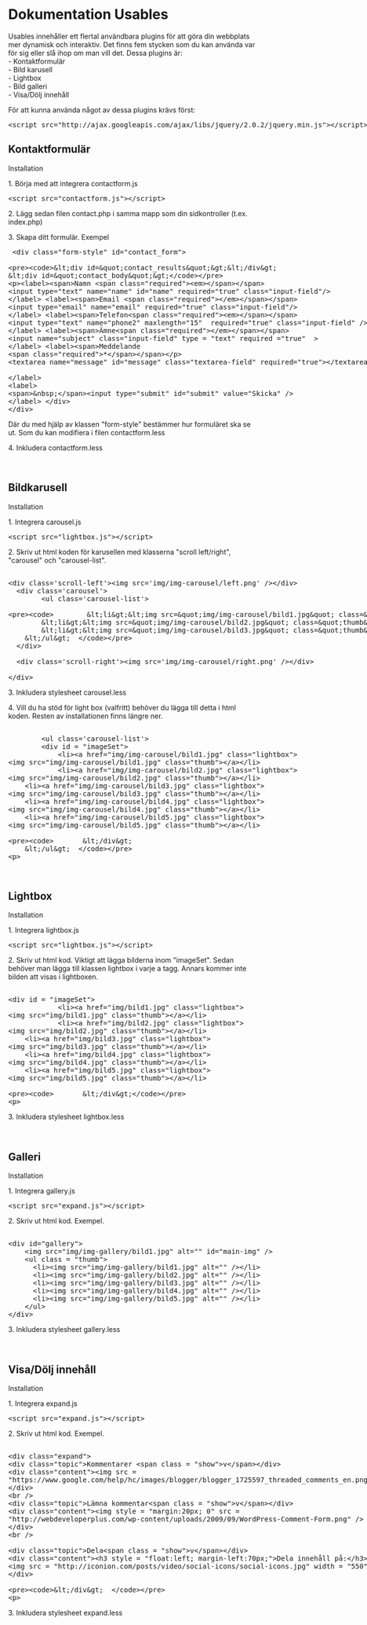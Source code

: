 <h1>Dokumentation Usables</h1>
<p>Usables innehåller ett flertal användbara plugins för att göra din webbplats mer dynamisk och interaktiv.
Det finns fem stycken som du kan använda var för sig eller slå ihop om man vill det. Dessa plugins är:<br />
- Kontaktformulär <br />
- Bild karusell	<br />
- Lightbox	<br />
- Bild galleri<br />
- Visa/Dölj innehåll<br /></p>

<p>För att kunna använda något av dessa plugins krävs först:</p>
<div class = "code">
<p><xmp><script src="http://ajax.googleapis.com/ajax/libs/jquery/2.0.2/jquery.min.js"></script></xmp></p>
</div>

<h2>Kontaktformulär</h2>
<p>Installation</p>
<p>1. Börja med att integrera contactform.js</p>
<div class = "code">
<p><xmp><script src="contactform.js"></script></xmp></p>
</div>
<p>2. Lägg sedan filen contact.php i samma mapp som din sidkontroller (t.ex. index.php)</p>
<p>3. Skapa ditt formulär. Exempel</p>
<div class = "code">
<p><xmp> <div class="form-style" id="contact_form">
   
    <div id="contact_results"></div>
    <div id="contact_body">
<label><span>Namn <span class="required">*</span></span>
<input type="text" name="name" id="name" required="true" class="input-field"/>
</label>
<label><span>Email <span class="required">*</span></span>
<input type="email" name="email" required="true" class="input-field"/>
</label>
<label><span>Telefon<span class="required">*</span></span>
<input type="text" name="phone2" maxlength="15"  required="true" class="input-field" />
</label>
<label><span>Ämne<span class="required">*</span></span>
<input name="subject" class="input-field" type = "text" required ="true"  >
</label>
<label><span>Meddelande <span class="required">*</span></span>
<textarea name="message" id="message" class="textarea-field" required="true"></textarea>
</label>
<label>
<span>&nbsp;</span><input type="submit" id="submit" value="Skicka" />
</label> </div>
</div></xmp></p>
</div>
<p>Där du med hjälp av klassen "form-style" bestämmer hur formuläret ska se ut. Som du kan modifiera i filen contactform.less</p>
<p>4. Inkludera contactform.less</p>


<br />
<h2>Bildkarusell</h2>
<p>Installation</p>
<p>1. Integrera carousel.js</p>
<div class = "code">
<p><xmp><script src="lightbox.js"></script></xmp></p>
</div>
<p>2. Skriv ut html koden för karusellen med klasserna "scroll left/right", "carousel" och "carousel-list".
<div class = "code">
<p><xmp>
<div class='scroll-left'><img src='img/img-carousel/left.png' /></div>  
  <div class='carousel'>  
        <ul class='carousel-list'>  
        
            <li><img src="img/img-carousel/bild1.jpg" class="thumb"></li> 
            <li><img src="img/img-carousel/bild2.jpg" class="thumb"></li>
    		<li><img src="img/img-carousel/bild3.jpg" class="thumb"></li>
   		</ul>  
  </div>  
  
  <div class='scroll-right'><img src='img/img-carousel/right.png' /></div>  
    
</div>  
</xmp></p>
</div>
<p>3. Inkludera stylesheet carousel.less</p>
<p>4. Vill du ha stöd för light box (valfritt) behöver du lägga till detta i html koden. Resten av installationen finns längre ner.</p>
<div class = "code">
<p><xmp>
        <ul class='carousel-list'>  
        <div id = "imageSet">
            <li><a href="img/img-carousel/bild1.jpg" class="lightbox"> 
<img src="img/img-carousel/bild1.jpg" class="thumb"></a></li> 
            <li><a href="img/img-carousel/bild2.jpg" class="lightbox"> 
<img src="img/img-carousel/bild2.jpg" class="thumb"></a></li>
    <li><a href="img/img-carousel/bild3.jpg" class="lightbox"> 
<img src="img/img-carousel/bild3.jpg" class="thumb"></a></li>
    <li><a href="img/img-carousel/bild4.jpg" class="lightbox"> 
<img src="img/img-carousel/bild4.jpg" class="thumb"></a></li>
    <li><a href="img/img-carousel/bild5.jpg" class="lightbox"> 
<img src="img/img-carousel/bild5.jpg" class="thumb"></a></li>
            
           </div> 
   		</ul>  
 
</xmp></p>
</div>
<br />



<h2>Lightbox</h2>
<p>Installation</p>
<p>1. Integrera lightbox.js</p>
<div class = "code">
<p><xmp><script src="lightbox.js"></script></xmp></p>
</div>
<p>2. Skriv ut html kod. Viktigt att lägga bilderna inom "imageSet". Sedan behöver man lägga till klassen
lightbox i varje a tagg. Annars kommer inte bilden att visas i lightboxen.
<div class = "code">
<p><xmp>
<div id = "imageSet">
            <li><a href="img/bild1.jpg" class="lightbox"> 
<img src="img/bild1.jpg" class="thumb"></a></li> 
            <li><a href="img/bild2.jpg" class="lightbox"> 
<img src="img/bild2.jpg" class="thumb"></a></li>
    <li><a href="img/bild3.jpg" class="lightbox"> 
<img src="img/bild3.jpg" class="thumb"></a></li>
    <li><a href="img/bild4.jpg" class="lightbox"> 
<img src="img/bild4.jpg" class="thumb"></a></li>
    <li><a href="img/bild5.jpg" class="lightbox"> 
<img src="img/bild5.jpg" class="thumb"></a></li>
            
           </div>
             
</xmp></p>
</div>
<p>3. Inkludera stylesheet lightbox.less</p>

<br />

<h2>Galleri</h2>
<p>Installation</p>
<p>1. Integrera gallery.js</p>
<div class = "code">
<p><xmp><script src="expand.js"></script></xmp></p>
</div>
<p>2. Skriv ut html kod. Exempel.
<div class = "code">
<p><xmp>
<div id="gallery">
	<img src="img/img-gallery/bild1.jpg" alt="" id="main-img" />
	<ul class = "thumb">
	  <li><img src="img/img-gallery/bild1.jpg" alt="" /></li>
	  <li><img src="img/img-gallery/bild2.jpg" alt="" /></li>
	  <li><img src="img/img-gallery/bild3.jpg" alt="" /></li>
	  <li><img src="img/img-gallery/bild4.jpg" alt="" /></li>
	  <li><img src="img/img-gallery/bild5.jpg" alt="" /></li>
	</ul>
</div>
</xmp></p>
</div>
<p>3. Inkludera stylesheet gallery.less</p>
<br />

<h2>Visa/Dölj innehåll</h2>
<p>Installation</p>
<p>1. Integrera expand.js</p>
<div class = "code">
<p><xmp><script src="expand.js"></script></xmp></p>
</div>
<p>2. Skriv ut html kod. Exempel.
<div class = "code">
<p><xmp>
<div class="expand">
<div class="topic">Kommentarer <span class = "show">v</span></div>
<div class="content"><img src =
"https://www.google.com/help/hc/images/blogger/blogger_1725597_threaded_comments_en.png"/>
</div>
<br />
<div class="topic">Lämna kommentar<span class = "show">v</span></div>
<div class="content"><img style = "margin:20px; 0" src = 
"http://webdeveloperplus.com/wp-content/uploads/2009/09/WordPress-Comment-Form.png" />
</div>
<br />

<div class="topic">Dela<span class = "show">v</span></div>
<div class="content"><h3 style = "float:left; margin-left:70px;">Dela innehåll på:</h3>
<img src = "http://iconion.com/posts/video/social-icons/social-icons.jpg" width = "550" /> 
</div>

                            
 	</div>  
</xmp></p>

<p>3. Inkludera stylesheet expand.less</p>


			    